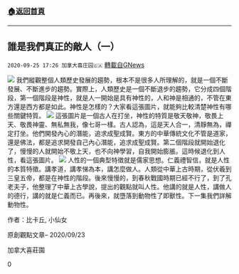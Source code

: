 ###  [:house:返回首頁](https://github.com/ourhimalayas/txt)
---

## 誰是我們真正的敵人（一）
`2020-09-25 17:26 加拿大喜庄园🇨🇦` [轉載自GNews](https://gnews.org/zh-hant/382757/)

![]()![](https://s3.amazonaws.com/gnews-media-offload/wp-content/uploads/2020/09/25171344/%E4%BA%BA%E6%80%A7.jpg)
我們縱觀整個人類歷史發展的趨勢，根本不是很多人所理解的，就是一個不斷發展、不斷進步的趨勢。實際上，人類歷史是一個不斷退步的趨勢，它分成四個階段，第一個階段是神性，就是人一開始是具有神性的，人和神是相通的，不管在東方還是西方都是如此。神性是怎樣的？大家看這張圖片，就能夠比較清楚神性有哪些關鍵特質。
![]()![](https://s3.amazonaws.com/gnews-media-offload/wp-content/uploads/2020/09/25171401/%E4%BA%BA%E6%80%A72.png)
這張圖片是一個古人在打坐，神性的特質是敬天敬神，敬畏上天、敬畏神靈、無私無我，像七哥一樣。古人認為，這是天人合一，清靜無為，禪定打坐。他們開發內心的潛能，追求成聖成賢。東方的中華傳統文化不管是道家，還是佛法，都是追求開發自己內心潛能，追求成聖成賢。第二個階段就開始退化了，慢慢的人就開始不敬上天，也不向神學習，自我開始膨脹。這時候退化到人性，看這張圖片。
![]()![](https://s3.amazonaws.com/gnews-media-offload/wp-content/uploads/2020/09/25171456/%E4%BA%BA%E6%80%A73.png)
人性的一個典型特徵就是儒家思想。仁義禮智信，就是人性的本質特徵。講孝道，講孝悌為本，講怎麼做人。人類從中華上古時期，從伏羲到三皇五帝，都是在神性的階段。後來慢慢的，到春秋戰國時期已經不行了，到了孔老夫子，他整理了中華上古學說，提出的觀點就叫人性。他講的就是人性，講做人的德行，講的就是仁義而已。再後來，就墮落到動物性了即獸性。下一集我們詳解動物性。



作者：比卡丘, 小仙女

原創觀點文章– 2020/09/23

加拿大喜莊園

0

